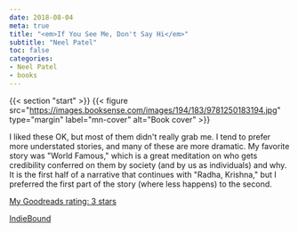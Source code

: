 ```yaml
---
date: 2018-08-04
meta: true
title: "<em>If You See Me, Don't Say Hi</em>"
subtitle: "Neel Patel"
toc: false
categories:
- Neel Patel
- books
---
```


{{< section "start" >}}
{{< figure src="https://images.booksense.com/images/194/183/9781250183194.jpg" type="margin" label="mn-cover" alt="Book cover" >}}

I liked these OK, but most of them didn't really grab me. I tend to prefer more understated stories, and many of these are more dramatic. My favorite story was "World Famous," which is a great meditation on who gets credibility conferred on them by society (and by us as individuals) and why. It is the first half of a narrative that continues with "Radha, Krishna," but I preferred the first part of the story (where less happens) to the second.

[My Goodreads rating: 3 stars](https://www.goodreads.com/review/show/2474540987)  

[IndieBound](https://www.indiebound.org/book/9781250183194)

